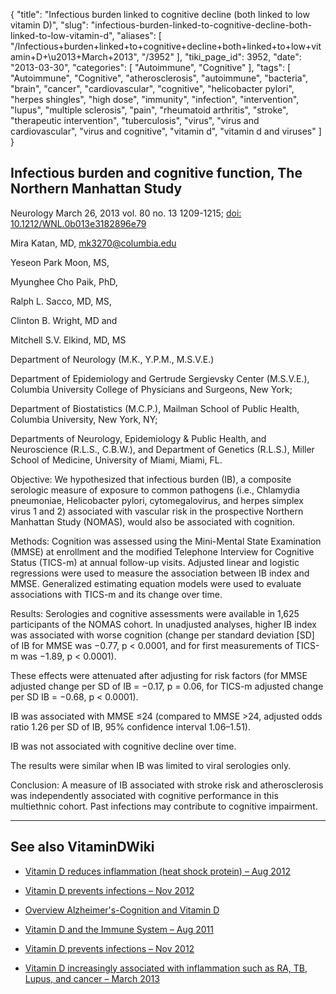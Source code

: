 {
    "title": "Infectious burden linked to cognitive decline (both linked to low vitamin D)",
    "slug": "infectious-burden-linked-to-cognitive-decline-both-linked-to-low-vitamin-d",
    "aliases": [
        "/Infectious+burden+linked+to+cognitive+decline+both+linked+to+low+vitamin+D+\u2013+March+2013",
        "/3952"
    ],
    "tiki_page_id": 3952,
    "date": "2013-03-30",
    "categories": [
        "Autoimmune",
        "Cognitive"
    ],
    "tags": [
        "Autoimmune",
        "Cognitive",
        "atherosclerosis",
        "autoimmune",
        "bacteria",
        "brain",
        "cancer",
        "cardiovascular",
        "cognitive",
        "helicobacter pylori",
        "herpes shingles",
        "high dose",
        "immunity",
        "infection",
        "intervention",
        "lupus",
        "multiple sclerosis",
        "pain",
        "rheumatoid arthritis",
        "stroke",
        "therapeutic intervention",
        "tuberculosis",
        "virus",
        "virus and cardiovascular",
        "virus and cognitive",
        "vitamin d",
        "vitamin d and viruses"
    ]
}


## Infectious burden and cognitive function, The Northern Manhattan Study

Neurology March 26, 2013 vol. 80 no. 13 1209-1215; [doi: 10.1212/WNL.0b013e3182896e79](https://doi.org/10.1212/WNL.0b013e3182896e79)

Mira Katan, MD, mk3270@columbia.edu

Yeseon Park Moon, MS,

Myunghee Cho Paik, PhD,

Ralph L. Sacco, MD, MS,

Clinton B. Wright, MD and

Mitchell S.V. Elkind, MD, MS

Department of Neurology (M.K., Y.P.M., M.S.V.E.) 

Department of Epidemiology and Gertrude Sergievsky Center (M.S.V.E.), Columbia University College of Physicians and Surgeons, New York; 

Department of Biostatistics (M.C.P.), Mailman School of Public Health, Columbia University, New York, NY; 

Departments of Neurology, Epidemiology & Public Health, and Neuroscience (R.L.S., C.B.W.), and Department of Genetics (R.L.S.), Miller School of Medicine, University of Miami, Miami, FL.

Objective: We hypothesized that infectious burden (IB), a composite serologic measure of exposure to common pathogens (i.e., Chlamydia pneumoniae, Helicobacter pylori, cytomegalovirus, and herpes simplex virus 1 and 2) associated with vascular risk in the prospective Northern Manhattan Study (NOMAS), would also be associated with cognition.

Methods: Cognition was assessed using the Mini-Mental State Examination (MMSE) at enrollment and the modified Telephone Interview for Cognitive Status (TICS-m) at annual follow-up visits. Adjusted linear and logistic regressions were used to measure the association between IB index and MMSE. Generalized estimating equation models were used to evaluate associations with TICS-m and its change over time.

Results: Serologies and cognitive assessments were available in 1,625 participants of the NOMAS cohort. In unadjusted analyses, higher IB index was associated with worse cognition (change per standard deviation <span>[SD]</span> of IB for MMSE was −0.77, p < 0.0001, and for first measurements of TICS-m was −1.89, p < 0.0001). 

These effects were attenuated after adjusting for risk factors (for MMSE adjusted change per SD of IB = −0.17, p = 0.06, for TICS-m adjusted change per SD IB = −0.68, p < 0.0001). 

IB was associated with MMSE ≤24 (compared to MMSE >24, adjusted odds ratio 1.26 per SD of IB, 95% confidence interval 1.06–1.51). 

IB was not associated with cognitive decline over time. 

The results were similar when IB was limited to viral serologies only.

Conclusion: A measure of IB associated with stroke risk and atherosclerosis was independently associated with cognitive performance in this multiethnic cohort. Past infections may contribute to cognitive impairment.

---

## See also VitaminDWiki

* [Vitamin D reduces inflammation (heat shock protein) – Aug 2012](/posts/vitamin-d-reduces-inflammation-heat-shock-protein)

* [Vitamin D prevents infections – Nov 2012](/posts/vitamin-d-prevents-infections)

* [Overview Alzheimer's-Cognition and Vitamin D](/posts/overview-alzheimers-cognition-and-vitamin-d)

* [Vitamin D and the Immune System – Aug 2011](/posts/vitamin-d-and-the-immune-system)

* [Vitamin D prevents infections – Nov 2012](/posts/vitamin-d-prevents-infections)

* [Vitamin D increasingly associated with inflammation such as RA, TB, Lupus, and cancer – March 2013](/posts/vitamin-d-increasingly-associated-with-inflammation-such-as-ra-tb-lupus-and-cancer)